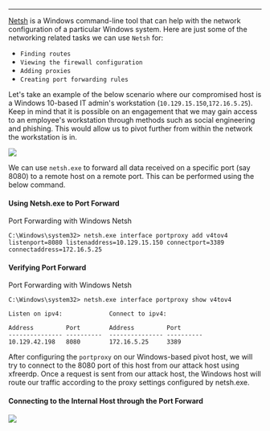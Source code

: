 
---

[Netsh](https://docs.microsoft.com/en-us/windows-server/networking/technologies/netsh/netsh-contexts) is a Windows command-line tool that can help with the network configuration of a particular Windows system. Here are just some of the networking related tasks we can use `Netsh` for:

- `Finding routes`
- `Viewing the firewall configuration`
- `Adding proxies`
- `Creating port forwarding rules`

Let's take an example of the below scenario where our compromised host is a Windows 10-based IT admin's workstation (`10.129.15.150`,`172.16.5.25`). Keep in mind that it is possible on an engagement that we may gain access to an employee's workstation through methods such as social engineering and phishing. This would allow us to pivot further from within the network the workstation is in.

![](https://academy.hackthebox.com/storage/modules/158/88.png)

We can use `netsh.exe` to forward all data received on a specific port (say 8080) to a remote host on a remote port. This can be performed using the below command.

#### Using Netsh.exe to Port Forward

Port Forwarding with Windows Netsh

```cmd-session
C:\Windows\system32> netsh.exe interface portproxy add v4tov4 listenport=8080 listenaddress=10.129.15.150 connectport=3389 connectaddress=172.16.5.25
```

#### Verifying Port Forward

Port Forwarding with Windows Netsh

```cmd-session
C:\Windows\system32> netsh.exe interface portproxy show v4tov4

Listen on ipv4:             Connect to ipv4:

Address         Port        Address         Port
--------------- ----------  --------------- ----------
10.129.42.198   8080        172.16.5.25     3389
```

After configuring the `portproxy` on our Windows-based pivot host, we will try to connect to the 8080 port of this host from our attack host using xfreerdp. Once a request is sent from our attack host, the Windows host will route our traffic according to the proxy settings configured by netsh.exe.

#### Connecting to the Internal Host through the Port Forward

![](https://academy.hackthebox.com/storage/modules/158/netsh_pivot.png)